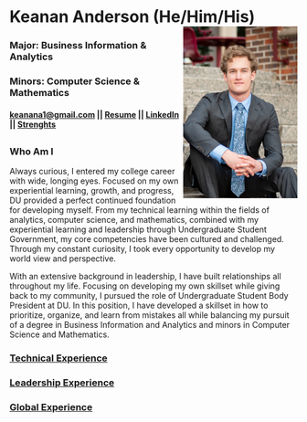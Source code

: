 # Keanan Anderson (He/Him/His) <img src="/Assets/img/prof_pic.jpg" alt="drawing" width="200" align = "right"/>
### Major: Business Information & Analytics
### Minors: Computer Science & Mathematics
#### keanana1@gmail.com || [Resume](Resume%202021%20Updated%201.pdf) || [LinkedIn](https://www.linkedin.com/in/keanan-anderson-curious/) || [Strenghts](StrengthInsightGallup.pdf)
##
### Who Am I
Always curious, I entered my college career with wide, longing eyes. Focused on my own experiential learning, growth, and progress, DU provided a perfect continued foundation for developing myself. From my technical learning within the fields of analytics, computer science, and mathematics, combined with my experiential learning and leadership through Undergraduate Student Government, my core competencies have been cultured and challenged. Through my constant curiosity, I took every opportunity to develop my world view and perspective.

With an extensive background in leadership, I have built relationships all throughout my life. Focusing on developing my own skillset while giving back to my community, I pursued the role of Undergraduate Student Body President at DU. In this position, I have developed a skillset in how to prioritize, organize, and learn from mistakes all while balancing my pursuit of a degree in Business Information and Analytics and minors in Computer Science and Mathematics.



### [Technical Experience](TechnicalExperience/)

### [Leadership Experience](Leadership/)

### [Global Experience](GlobalExperience/)


<!--
**Andes-Kea/Andes-Kea** is a ✨ _special_ ✨ repository because its `README.md` (this file) appears on your GitHub profile.

Here are some ideas to get you started:

- 🔭 I’m currently working on ...
- 🌱 I’m currently learning ...
- 👯 I’m looking to collaborate on ...
- 🤔 I’m looking for help with ...
- 💬 Ask me about ...
- 📫 How to reach me: ...
- 😄 Pronouns: ...
- ⚡ Fun fact: ...
-->
